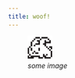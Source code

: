 ```yaml
---
title: woof!
---
```

  <div>
    <figure>
      <img src="./image.svg" alt="image" style="width:50px">
      <figcaption><i>some image</i></figcaption>
    </figure>
  </div>
